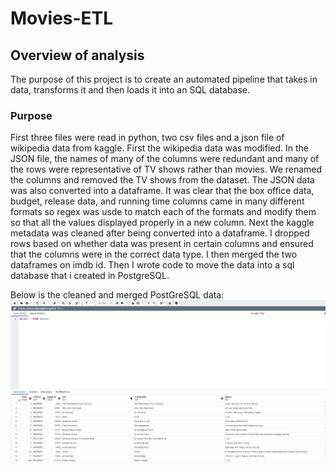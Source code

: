 # Movies-ETL

## Overview of analysis
The purpose of this project is to create an automated pipeline that takes in data, transforms it and then loads it into an SQL database.  

### Purpose
First three files were read in python, two csv files and a json file of wikipedia data from kaggle. First the wikipedia data was modified. In the JSON file, the names of many of the columns were redundant and many of the rows were 
representative of TV shows rather than movies. We renamed the columns and removed the TV shows from the dataset. The JSON data was also converted into a dataframe. It was clear that the box office data, budget, release data, and running
time columns came in many different formats so regex was usde to match each of the formats and modify them so that all the values displayed properly in a new column.  Next the kaggle metadata was cleaned after being converted into a 
dataframe. I dropped rows based on whether data was present in certain columns and ensured that the columns were in the correct data type. I then merged the two dataframes on imdb id. Then I wrote code to move the data into a sql 
database that i created in PostgreSQL. 

Below is the cleaned and merged PostGreSQL data:
![](Resources/CLEAN_MOVIES_DATA.PNG)

